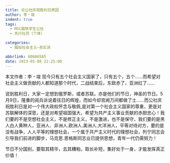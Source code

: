 ```yaml
---
title: 论公社庆祝胜利日原因
author: 李﹡竣
indent: true
tags:
  - MSC磁铁学生公社
  - 先行社员（个体）

categories:
  - 威权社会主义—务实派

abbrlink: 80b86585
date: 2023-05-08 22:25:00
---
```


本文作者：李﹡竣
现今只有五个社会主义国家了，只有五个，五个……而希望对社会主义做贡献的人都知道那个时代，二战结束后，东欧赤了，亚洲红了……

说到胜利日，大家一定想到俄罗斯，或者苏联。亦是他们的节日，神圣的节日。5月9日，隆重的阅兵诉说着往日的辉煌，而如今却宫阙万间都做了土……而公社庆祝胜利日是对一个伟大政权怀念与敬佩,是对第一个社会主义国家的尊重，更是对苏联解体的深思，还是对希望祖国强大，希望为共产主义事业贡献的赤胆忠心！我们要的不是空想社会主义，不是修正主义，不是激进，也不是保守，我们要的是黑人白人黄种人，亚洲人．非洲人.欧洲人.美洲人.大洋洲人，平等对待对方，要的是没有战争，人人平等的理想社会，一个属于共产主义时代的理想社会，列宁同志会引导我们前进的脚步，马克思.恩格斯同志业已提供思想，青年一代仍需努力！

节日不分国别，要取其精华，去其糟粕，取长补短，集好处于一身，才能发挥真正价值！
